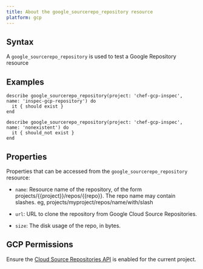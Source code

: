 ```yaml
---
title: About the google_sourcerepo_repository resource
platform: gcp
---
```


## Syntax
A `google_sourcerepo_repository` is used to test a Google Repository resource

## Examples
```
describe google_sourcerepo_repository(project: 'chef-gcp-inspec', name: 'inspec-gcp-repository') do
  it { should exist }
end

describe google_sourcerepo_repository(project: 'chef-gcp-inspec', name: 'nonexistent') do
  it { should_not exist }
end
```

## Properties
Properties that can be accessed from the `google_sourcerepo_repository` resource:


  * `name`: Resource name of the repository, of the form projects/{{project}}/repos/{{repo}}. The repo name may contain slashes. eg, projects/myproject/repos/name/with/slash

  * `url`: URL to clone the repository from Google Cloud Source Repositories.

  * `size`: The disk usage of the repo, in bytes.


## GCP Permissions

Ensure the [Cloud Source Repositories API](https://console.cloud.google.com/apis/library/sourcerepo.googleapis.com/) is enabled for the current project.
